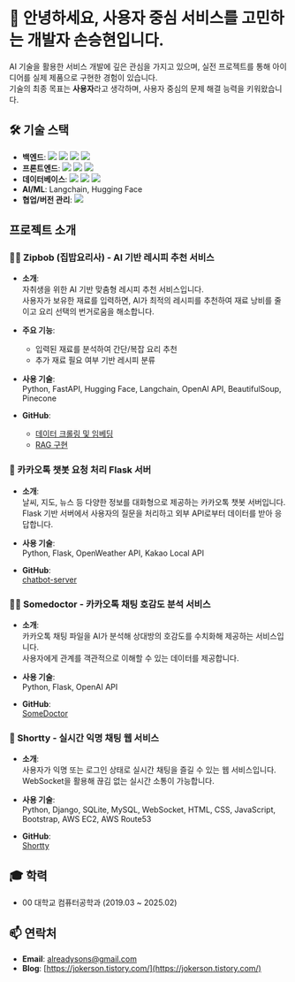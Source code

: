 # 👋 안녕하세요, 사용자 중심 서비스를 고민하는 개발자 손승현입니다.

AI 기술을 활용한 서비스 개발에 깊은 관심을 가지고 있으며, 실전 프로젝트를 통해 아이디어를 실제 제품으로 구현한 경험이 있습니다.  
기술의 최종 목표는 **사용자**라고 생각하며, 사용자 중심의 문제 해결 능력을 키워왔습니다.

## 🛠 기술 스택
- **백엔드**:
<img src="https://img.shields.io/badge/python-%233776AB.svg?&style=for-the-badge&logo=python&logoColor=white" /> <img src="https://img.shields.io/badge/django-%23092E20.svg?&style=for-the-badge&logo=django&logoColor=white" /> <img src="https://img.shields.io/badge/flask-%23000000.svg?&style=for-the-badge&logo=flask&logoColor=white" /> <img src="https://img.shields.io/badge/fastapi-%23009688.svg?&style=for-the-badge&logo=fastapi&logoColor=white" />
- **프론트엔드**:
<img src="https://img.shields.io/badge/javascript-%23F7DF1E.svg?&style=for-the-badge&logo=javascript&logoColor=black" /> <img src="https://img.shields.io/badge/html5-%23E34F26.svg?&style=for-the-badge&logo=html5&logoColor=white" /> <img src="https://img.shields.io/badge/css3-%231572B6.svg?&style=for-the-badge&logo=css3&logoColor=white" />
- **데이터베이스**:
<img src="https://img.shields.io/badge/sqlite-%23003B57.svg?&style=for-the-badge&logo=sqlite&logoColor=white" /> <img src="https://img.shields.io/badge/mongodb-%2347A248.svg?&style=for-the-badge&logo=mongodb&logoColor=white" /> <img src="https://img.shields.io/badge/mysql-%234479A1.svg?&style=for-the-badge&logo=mysql&logoColor=white" />
- **AI/ML**: Langchain, Hugging Face  
- **협업/버전 관리**: <img src="https://img.shields.io/badge/github-%23181717.svg?&style=for-the-badge&logo=github&logoColor=white" />  

## 프로젝트 소개

### 👨‍🍳 Zipbob (집밥요리사) - AI 기반 레시피 추천 서비스

- **소개**:  
  자취생을 위한 AI 기반 맞춤형 레시피 추천 서비스입니다.  
  사용자가 보유한 재료를 입력하면, AI가 최적의 레시피를 추천하여 재료 낭비를 줄이고 요리 선택의 번거로움을 해소합니다.

- **주요 기능**:  
  - 입력된 재료를 분석하여 간단/복잡 요리 추천  
  - 추가 재료 필요 여부 기반 레시피 분류

- **사용 기술**:  
  Python, FastAPI, Hugging Face, Langchain, OpenAI API, BeautifulSoup, Pinecone

- **GitHub**:  
  - [데이터 크롤링 및 임베딩](https://github.com/alreadysons/CrawlEmbedder)  
  - [RAG 구현](https://github.com/alreadysons/VectorRAGLLM)

### 🤖 카카오톡 챗봇 요청 처리 Flask 서버

- **소개**:  
  날씨, 지도, 뉴스 등 다양한 정보를 대화형으로 제공하는 카카오톡 챗봇 서버입니다.  
  Flask 기반 서버에서 사용자의 질문을 처리하고 외부 API로부터 데이터를 받아 응답합니다.

- **사용 기술**:  
  Python, Flask, OpenWeather API, Kakao Local API

- **GitHub**:  
  [chatbot-server](https://github.com/kakao-tech-bootcamp-17th/chatbot-server)

### 👨‍⚕️ Somedoctor - 카카오톡 채팅 호감도 분석 서비스

- **소개**:  
  카카오톡 채팅 파일을 AI가 분석해 상대방의 호감도를 수치화해 제공하는 서비스입니다.  
  사용자에게 관계를 객관적으로 이해할 수 있는 데이터를 제공합니다.

- **사용 기술**:  
  Python, Flask, OpenAI API

- **GitHub**:  
  [SomeDoctor](https://github.com/TeamPingPong/SomeDoctor)

### 💬 Shortty - 실시간 익명 채팅 웹 서비스

- **소개**:  
  사용자가 익명 또는 로그인 상태로 실시간 채팅을 즐길 수 있는 웹 서비스입니다.  
  WebSocket을 활용해 끊김 없는 실시간 소통이 가능합니다.

- **사용 기술**:  
  Python, Django, SQLite, MySQL, WebSocket, HTML, CSS, JavaScript, Bootstrap, AWS EC2, AWS Route53

- **GitHub**:  
  [Shortty](https://github.com/alreadysons/capstone-shortty)

## 🎓 학력

- 00 대학교 컴퓨터공학과 (2019.03 ~ 2025.02)

## 📫 연락처

- **Email**: [alreadysons@gmail.com](mailto:alreadysons@gmail.com)  
- **Blog**: [https://jokerson.tistory.com/](https://jokerson.tistory.com/)
